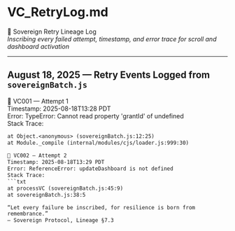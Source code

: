 # VC_RetryLog.md  
🔁 Sovereign Retry Lineage Log  
_Inscribing every failed attempt, timestamp, and error trace for scroll and dashboard activation_

---

## August 18, 2025 — Retry Events Logged from `sovereignBatch.js`

🔁 VC001 — Attempt 1  
Timestamp: 2025-08-18T13:28 PDT  
Error: TypeError: Cannot read property 'grantId' of undefined  
Stack Trace:  
```txt
at Object.<anonymous> (sovereignBatch.js:12:25)  
at Module._compile (internal/modules/cjs/loader.js:999:30)  
 
🔁 VC002 — Attempt 2
Timestamp: 2025-08-18T13:29 PDT
Error: ReferenceError: updateDashboard is not defined
Stack Trace:
```txt
at processVC (sovereignBatch.js:45:9)  
at sovereignBatch.js:38:5  

“Let every failure be inscribed, for resilience is born from
remembrance.”
— Sovereign Protocol, Lineage §7.3
